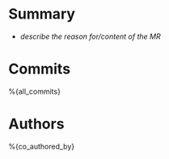 <!--
SPDX-FileCopyrightText: 2024 Zentrum für Digitale Souveränität der Öffentlichen Verwaltung (ZenDiS) GmbH
SPDX-License-Identifier: Apache-2.0
-->

# Summary

- *describe the reason for/content of the MR*

# Commits

%{all_commits}

# Authors

%{co_authored_by}
